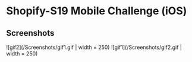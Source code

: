 # Shopify-S19 Mobile Challenge (iOS)

## Screenshots
![gif2](/Screenshots/gif1.gif | width = 250)
![gif1](/Screenshots/gif2.gif | width = 250)
